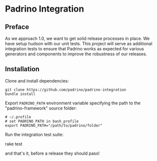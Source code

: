 # Padrino Integration

## Preface

As we approach 1.0, we want to get solid release processes in place. We have setup hudson with our unit tests. This project will serve as additional integration tests to ensure that Padrino works as expected for various generators and components to improve the robustness of our releases.

## Installation

Clone and install dependencies:

    git clone https://github.com/padrino/padrino-integration
    bundle install

Export `PADRINO_PATH` environment variable specifying the path to the "padrino-framework" source folder:

    # ~/.profile
    # set PADRINO_PATH in bash_profile
    export PADRINO_PATH="/path/to/padrino/folder"

Run the integration test suite:

 rake test

and that's it, before a release they should pass!
